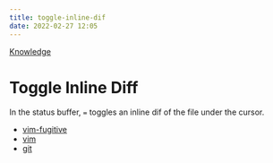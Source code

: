 ```yaml
---
title: toggle-inline-dif
date: 2022-02-27 12:05
---
```


[Knowledge](Knowledge.md)

# Toggle Inline Diff

In the status buffer, `=` toggles an inline dif of the file under the cursor.

-   [vim-fugitive](vim-fugitive.md)
-   [vim](vim.md)
-   [git](git.md)
